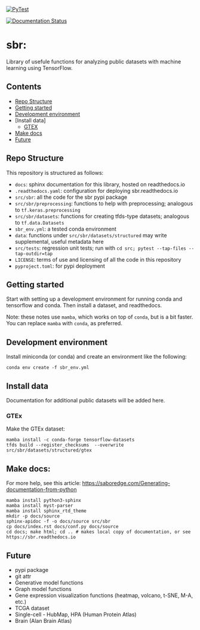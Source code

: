[![PyTest](https://github.com/saboredge/sbr/actions/workflows/pytest.yaml/badge.svg)](https://github.com/saboredge/sbr/actions/workflows/pytest.yaml)

[![Documentation Status](https://readthedocs.org/projects/sbr/badge/?version=latest)](https://sbr.readthedocs.io/en/latest/?badge=latest)
# sbr: 

Library of usefule functions for analyzing public datasets with machine learning using TensorFlow.

## Contents
- [Repo Structure](#repo-structure)
- [Getting started](#getting-started)
- [Development environment](#development-environment)
- [Install data]
  - [GTEX](#gtex)
- [Make docs](#make-docs)
- [Future](#future)


## Repo Structure

This repository is structured as follows:
 - `docs`:  sphinx documentation for this library, hosted on readthedocs.io
 - `.readthedocs.yaml`: configuration for deploying sbr.readthedocs.io
 - `src/sbr`: all the code for the sbr pypi package
 - `src/sbr/preprocessing`: functions to help with preprocessing; analogous to `tf.keras.preprocessing`
 - `src/sbr/datasets`: functions for creating tfds-type datasets; analogous to `tf.data.Datasets`
 - `sbr_env.yml`: a tested conda environment
 - `data`: functions under `src/sbr/datasets/structured` may write supplemental, useful metadata here
 - `src/tests`: regression unit tests; run with `cd src; pytest --tap-files --tap-outdir=tap`
 - `LICENSE`: terms of use and licensing of all the code in this repository
 - `pyproject.toml`: for pypi deployment

## Getting started

Start with setting up a development environment for running conda and tensorflow and conda. Then install a dataset, and readthedocs.

Note: these notes use `mamba`, which works on top of `conda`, but is a bit faster. You can replace `mamba` with `conda`, as preferred.

## Development environment

Install miniconda (or conda) and create an environment like the following:

```
conda env create -f sbr_env.yml
```

## Install data

Documentation for additional public datasets will be added here.

### GTEx

Make the GTEx dataset:

```
mamba install -c conda-forge tensorflow-datasets
tfds build --register_checksums  --overwrite src/sbr/datasets/structured/gtex
```

## Make docs:

For more help, see this article: https://saboredge.com/Generating-documentation-from-python

```
mamba install python3-sphinx 
mamba install myst-parser 
mamba install sphinx_rtd_theme
mkdir -p docs/source
sphinx-apidoc -f -o docs/source src/sbr
cp docs/index.rst docs/conf.py docs/source
cd docs; make html; cd .. # makes local copy of documentation, or see https://sbr.readthedocs.io
```

## Future

* pypi package
* git attr
* Generative model functions
* Graph model functions
* Gene expression visualization functions (heatmap, volcano, t-SNE, M-A, etc.)
* TCGA dataset
* Single-cell - HubMap, HPA (Human Protein Atlas)
* Brain (Alan Brain Atlas)



